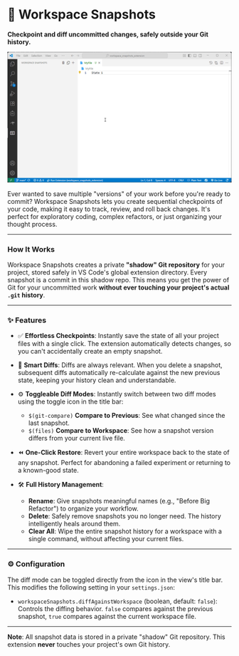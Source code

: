# 📸 Workspace Snapshots

**Checkpoint and diff uncommitted changes, safely outside your Git history.**

![Workspace Snapshots Demo](https://raw.githubusercontent.com/hspartali/workspace_snapshots_extension/refs/heads/main/demo.gif)

Ever wanted to save multiple "versions" of your work before you're ready to commit? Workspace Snapshots lets you create sequential checkpoints of your code, making it easy to track, review, and roll back changes. It's perfect for exploratory coding, complex refactors, or just organizing your thought process.

---

### How It Works

Workspace Snapshots creates a private **"shadow" Git repository** for your project, stored safely in VS Code's global extension directory. Every snapshot is a commit in this shadow repo. This means you get the power of Git for your uncommitted work **without ever touching your project's actual `.git` history**.

---

### ✨ Features

-   ✅ **Effortless Checkpoints**: Instantly save the state of all your project files with a single click. The extension automatically detects changes, so you can't accidentally create an empty snapshot.

-   🧠 **Smart Diffs**: Diffs are always relevant. When you delete a snapshot, subsequent diffs automatically re-calculate against the new previous state, keeping your history clean and understandable.

-   ⚙️ **Toggleable Diff Modes**: Instantly switch between two diff modes using the toggle icon in the title bar:
    -   `$(git-compare)` **Compare to Previous**: See what changed since the last snapshot.
    -   `$(files)` **Compare to Workspace**: See how a snapshot version differs from your current live file.

-   ⏪ **One-Click Restore**: Revert your entire workspace back to the state of any snapshot. Perfect for abandoning a failed experiment or returning to a known-good state.

-   🛠️ **Full History Management**:
    -   **Rename**: Give snapshots meaningful names (e.g., "Before Big Refactor") to organize your workflow.
    -   **Delete**: Safely remove snapshots you no longer need. The history intelligently heals around them.
    -   **Clear All**: Wipe the entire snapshot history for a workspace with a single command, without affecting your current files.

---

### ⚙️ Configuration

The diff mode can be toggled directly from the icon in the view's title bar. This modifies the following setting in your `settings.json`:

-   `workspaceSnapshots.diffAgainstWorkspace` (boolean, default: `false`): Controls the diffing behavior. `false` compares against the previous snapshot, `true` compares against the current workspace file.

---

**Note**: All snapshot data is stored in a private "shadow" Git repository. This extension **never** touches your project's own Git history.
